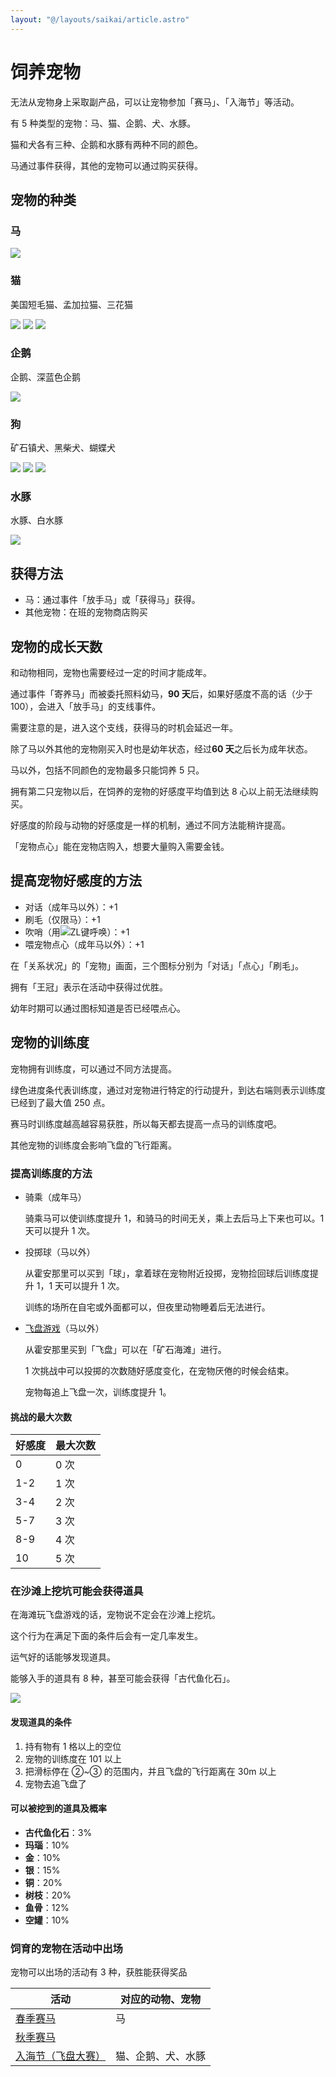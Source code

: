 ```yaml
---
layout: "@/layouts/saikai/article.astro"
---
```


# 饲养宠物

无法从宠物身上采取副产品，可以让宠物参加「赛马」、「入海节」等活动。

有 5 种类型的宠物：马、猫、企鹅、犬、水豚。

猫和犬各有三种、企鹅和水豚有两种不同的颜色。

马通过事件获得，其他的宠物可以通过购买获得。

## 宠物的种类

### 马

![](_horse.png)

### 猫

美国短毛猫、孟加拉猫、三花猫

![](_amesho.png)
![](_bengal.png)
![](_mikeneko.png)

### 企鹅

企鹅、深蓝色企鹅

![](_penguin.png)

### 狗

矿石镇犬、黑柴犬、蝴蝶犬

![](_momonosuke.png)
![](_kuroshiba.png)
![](_papiyon.png)

### 水豚

水豚、白水豚

![](_kapipara.png)

## 获得方法

- 马：通过事件「放手马」或「获得马」获得。
- 其他宠物：在班的宠物商店购买

## 宠物的成长天数

和动物相同，宠物也需要经过一定的时间才能成年。

通过事件「寄养马」而被委托照料幼马，**90 天**后，如果好感度不高的话（少于 100），会进入「放手马」的支线事件。

需要注意的是，进入这个支线，获得马的时机会延迟一年。

除了马以外其他的宠物刚买入时也是幼年状态，经过**60 天**之后长为成年状态。

马以外，包括不同颜色的宠物最多只能饲养 5 只。

拥有第二只宠物以后，在饲养的宠物的好感度平均值到达 8 心以上前无法继续购买。

好感度的阶段与动物的好感度是一样的机制，通过不同方法能稍许提高。

「宠物点心」能在宠物店购入，想要大量购入需要金钱。

## 提高宠物好感度的方法

- 对话（成年马以外）：+1
- 刷毛（仅限马）：+1
- 吹哨（用![ZL键](@icons/switch/zl.png)呼唤）：+1
- 喂宠物点心（成年马以外）：+1

在「关系状况」的「宠物」画面，三个图标分别为「对话」「点心」「刷毛」。

拥有「王冠」表示在活动中获得过优胜。

幼年时期可以通过图标知道是否已经喂点心。

## 宠物的训练度

宠物拥有训练度，可以通过不同方法提高。

绿色进度条代表训练度，通过对宠物进行特定的行动提升，到达右端则表示训练度已经到了最大值 250 点。

赛马时训练度越高越容易获胜，所以每天都去提高一点马的训练度吧。

其他宠物的训练度会影响飞盘的飞行距离。

### 提高训练度的方法

- 骑乘（成年马）

  骑乘马可以使训练度提升 1，和骑马的时间无关，乘上去后马上下来也可以。1 天可以提升 1 次。

- 投掷球（马以外）

  从霍安那里可以买到「球」，拿着球在宠物附近投掷，宠物捡回球后训练度提升 1，1 天可以提升 1 次。

  训练的场所在自宅或外面都可以，但夜里动物睡着后无法进行。

- [飞盘游戏](event#飞盘游戏)（马以外）

  从霍安那里买到「飞盘」可以在「矿石海滩」进行。

  1 次挑战中可以投掷的次数随好感度变化，在宠物厌倦的时候会结束。

  宠物每追上飞盘一次，训练度提升 1。

#### 挑战的最大次数

| 好感度 | 最大次数 |
| ------ | -------- |
| 0      | 0 次     |
| 1-2    | 1 次     |
| 3-4    | 2 次     |
| 5-7    | 3 次     |
| 8-9    | 4 次     |
| 10     | 5 次     |

### 在沙滩上挖坑可能会获得道具

在海滩玩飞盘游戏的话，宠物说不定会在沙滩上挖坑。

这个行为在满足下面的条件后会有一定几率发生。

运气好的话能够发现道具。

能够入手的道具有 8 种，甚至可能会获得「古代鱼化石」。

![](_pet-game.png)

#### 发现道具的条件

1. 持有物有 1 格以上的空位
2. 宠物的训练度在 101 以上
3. 把滑标停在 ②~③ 的范围内，并且飞盘的飞行距离在 30m 以上
4. 宠物去追飞盘了

#### 可以被挖到的道具及概率

- **古代鱼化石**：3%
- **玛瑙**：10%
- **金**：10%
- **银**：15%
- **铜**：20%
- **树枝**：20%
- **鱼骨**：12%
- **空罐**：10%

### 饲育的宠物在活动中出场

宠物可以出场的活动有 3 种，获胜能获得奖品

| 活动                               | 对应的动物、宠物   |
| ---------------------------------- | ------------------ |
| [春季赛马](event#春季赛马)         | 马                 |
| [秋季赛马](event#秋季赛马)         |
| [入海节（飞盘大赛）](event#入海节) | 猫、企鹅、犬、水豚 |
